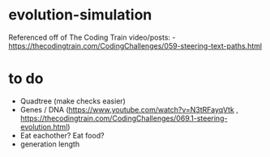 # evolution-simulation

Referenced off of The Coding Train video/posts:
-https://thecodingtrain.com/CodingChallenges/059-steering-text-paths.html


# to do
- Quadtree (make checks easier)
- Genes / DNA (https://www.youtube.com/watch?v=N3tRFayqVtk , https://thecodingtrain.com/CodingChallenges/069.1-steering-evolution.html)
- Eat eachother? Eat food?
- generation length

